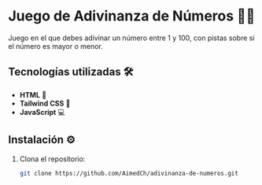 # Juego de Adivinanza de Números 🎯🔢

Juego en el que debes adivinar un número entre 1 y 100, con pistas sobre si el número es mayor o menor.

## Tecnologías utilizadas 🛠️

- **HTML** 📝
- **Tailwind CSS** 🎨
- **JavaScript** 💻

## Instalación ⚙️

1. Clona el repositorio:
   ```bash
   git clone https://github.com/AimedCh/adivinanza-de-numeros.git
